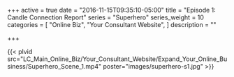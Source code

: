 +++
active = true
date = "2016-11-15T09:35:10-05:00"
title = "Episode 1: Candle Connection Report"
series = "Superhero"
series_weight = 10
categories = [
  "Online Biz",
  "Your Consultant Website",
]
description = ""

+++

{{< plvid src="LC_Main_Online_Biz/Your_Consultant_Website/Expand_Your_Online_Business/Superhero_Scene_1.mp4" poster="images/superhero-s1.jpg" >}}
